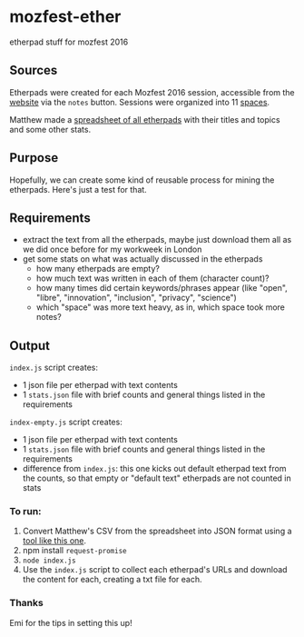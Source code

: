# mozfest-ether
etherpad stuff for mozfest 2016

## Sources

Etherpads were created for each Mozfest 2016 session, accessible from the [website](https://app.mozillafestival.org/) via the `notes` button. Sessions were organized into 11 [spaces](https://app.mozillafestival.org/#_spaces).

Matthew made a [spreadsheet of all etherpads](https://docs.google.com/spreadsheets/d/1917IgUyfj3-lw2W7aX2MaBPlNrQF0T0G5GeiLpw86rQ/edit?usp=sharing) with their titles and topics and some other stats.

## Purpose

Hopefully, we can create some kind of reusable process for mining the etherpads. Here's just a test for that.

## Requirements

* extract the text from all the etherpads, maybe just download them all as we did once before for my workweek in London
* get some stats on what was actually discussed in the etherpads
  * how many etherpads are empty?
  * how much text was written in each of them (character count)?
  * how many times did certain keywords/phrases appear (like "open", "libre", "innovation", "inclusion", "privacy", "science")
  * which "space" was more text heavy, as in, which space took more notes?
  
## Output

`index.js` script creates:

* 1 json file per etherpad with text contents
* 1 `stats.json` file with brief counts and general things listed in the requirements

`index-empty.js` script creates:
* 1 json file per etherpad with text contents
* 1 `stats.json` file with brief counts and general things listed in the requirements
* difference from `index.js`: this one kicks out default etherpad text from the counts, so that empty or "default text" etherpads are not counted in stats

### To run:

1. Convert Matthew's CSV from the spreadsheet into JSON format using a [tool like this one](http://www.convertcsv.com/csv-to-json.htm).
2. npm install `request-promise`
3. `node index.js`
4. Use the `index.js` script to collect each etherpad's URLs and download the content for each, creating a txt file for each. 


### Thanks

Emi for the tips in setting this up!